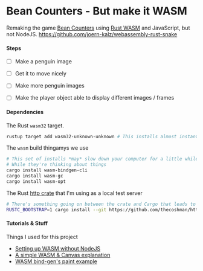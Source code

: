 # Bean Counters - But make it WASM
 

Remaking the game [Bean Counters](https://clubpenguin.fandom.com/wiki/Bean_Counters) using [Rust WASM](https://www.rust-lang.org/what/wasm) and JavaScript, but not NodeJS.
https://github.com/joern-kalz/webassembly-rust-snake

#### Steps  
- [ ] Make a penguin image
- [ ] Get it to move nicely
- [ ] Make more penguin images
- [ ] Make the player object able to display different images / frames


#### Dependencies

The Rust `wasm32` target.
```bash
rustup target add wasm32-unknown-unknown # This installs almost instantly
```

The `wasm` build thingamys we use
```bash
# This set of installs *may* slow down your computer for a little while
# While they're thinking about things
cargo install wasm-bindgen-cli
cargo install wasm-gc
cargo install wasm-opt
```

The Rust [http crate](https://crates.io/crates/https) that I'm using as a local test server
```bash
# There's something going on between the crate and Cargo that leads to this nightmare of an install command
RUSTC_BOOTSTRAP=1 cargo install --git https://github.com/thecoshman/http
```


#### Tutorials & Stuff

Things I used for this project

* [Setting up WASM without NodeJS](https://dev.to/dandyvica/wasm-in-rust-without-nodejs-2e0c) 
* [A simple WASM & Canvas explanation](https://rustwasm.github.io/wasm-bindgen/examples/2d-canvas.html) 
* [WASM bind-gen's paint example](https://rustwasm.github.io/wasm-bindgen/examples/paint.html)
